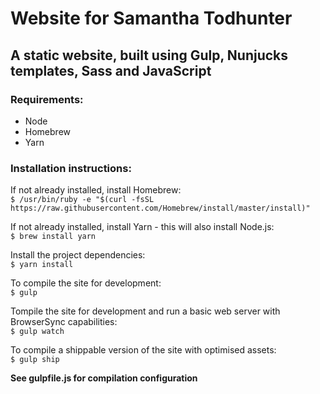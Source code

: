 # Website for Samantha Todhunter


## A static website, built using Gulp, Nunjucks templates, Sass and JavaScript

### Requirements:

- Node
- Homebrew
- Yarn

### Installation instructions:

If not already installed, install Homebrew:  
`$ /usr/bin/ruby -e "$(curl -fsSL https://raw.githubusercontent.com/Homebrew/install/master/install)"`

If not already installed, install Yarn - this will also install Node.js:  
`$ brew install yarn`

Install the project dependencies:  
`$ yarn install`

To compile the site for development:  
`$ gulp`

Tompile the site for development and run a basic web server with BrowserSync capabilities:  
`$ gulp watch`

To compile a shippable version of the site with optimised assets:  
`$ gulp ship`

**See gulpfile.js for compilation configuration**
